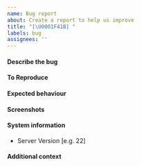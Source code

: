 ```yaml
---
name: Bug report
about: Create a report to help us improve
title: "[\U0001F41B] "
labels: bug
assignees: ''
---
```


<!-- PLEASE delete any section that doesn't apply to you. -->

#### Describe the bug

<!-- A clear and concise description of what the bug is. -->

#### To Reproduce

<!-- Steps to reproduce the behaviour:
1. Go to '...'
2. Click on '....'
3. Scroll down to '....'
4. See error -->

#### Expected behaviour

<!-- A clear and concise description of what you expected to happen. -->

#### Screenshots

<!-- If applicable, add screenshots to help explain your problem. -->

#### System information

-   Server Version [e.g. 22]

#### Additional context

<!-- Add any other context about the problem here. -->

